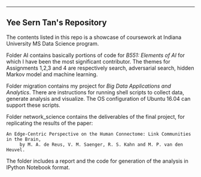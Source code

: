 -------------------------
Yee Sern Tan's Repository
-------------------------

The contents listed in this repo is a showcase of coursework at Indiana University MS Data Science program.

Folder AI contains basically portions of code for *B551: Elements of AI* for which I have been the most significant contributor. The themes for Assignments 1,2,3 and 4 are respectively search, adversarial search, hidden Markov model and machine learning.

Folder migration contains my project for *Big Data Applications and Analytics*. There are instructions for running shell scripts to collect data, generate analysis and visualize. The OS configuration of Ubuntu 16.04 can support these scripts.

Folder network_science contains the deliverables of the final project, for replicating the results of the paper:

    An Edge-Centric Perspective on the Human Connectome: Link Communities in the Brain,
         by M. A. de Reus, V. M. Saenger, R. S. Kahn and M. P. van den Heuvel. 

The folder includes a report and the code for generation of the analysis in IPython Notebook format.
